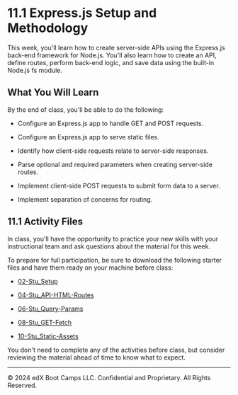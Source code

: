 # 11.1 Express.js Setup and Methodology
This week, you'll learn how to create server-side APIs using the Express.js back-end framework for Node.js. You'll also learn how to create an API, define routes, perform back-end logic, and save data using the built-in Node.js fs module.

## What You Will Learn
By the end of class, you'll be able to do the following:

* Configure an Express.js app to handle GET and POST requests.

* Configure an Express.js app to serve static files.

* Identify how client-side requests relate to server-side responses.

* Parse optional and required parameters when creating server-side routes.

* Implement client-side POST requests to submit form data to a server.

* Implement separation of concerns for routing.

## 11.1 Activity Files
In class, you'll have the opportunity to practice your new skills with your instructional team and ask questions about the material for this week.

To prepare for full participation, be sure to download the following starter files and have them ready on your machine before class:

* [02-Stu_Setup](https://static.fullstack-bootcamp.com/lesson-files/11-Express/02-Stu_Setup.zip)

* [04-Stu_API-HTML-Routes](https://static.fullstack-bootcamp.com/lesson-files/11-Express/04-Stu_API-HTML-Routes.zip)

* [06-Stu_Query-Params](https://static.fullstack-bootcamp.com/lesson-files/11-Express/06-Stu_Query-Params.zip)

* [08-Stu_GET-Fetch](https://static.fullstack-bootcamp.com/lesson-files/11-Express/08-Stu_GET-Fetch.zip)

* [10-Stu_Static-Assets](https://static.fullstack-bootcamp.com/lesson-files/11-Express/10-Stu_Static-Assets.zip)

You don't need to complete any of the activities before class, but consider reviewing the material ahead of time to know what to expect.

---
© 2024 edX Boot Camps LLC. Confidential and Proprietary. All Rights Reserved.